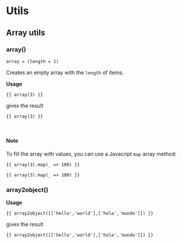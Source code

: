 # Utils

## Array utils

### array()

`array = (length = 1)`

Creates an empty array with the `length` of items.

**Usage**

```
{{ array(3) }}
```

gives the result

`{{ array(3) }}`

<br />

#### Note

To fill the array with values, you can use a Javacript `map` array method:

```
{{ array(3).map(_ => 100) }}
```

`{{ array(3).map(_ => 100) }}`

### array2object()

**Usage**

```
{{ array2object([['hello','world'],['hola','mundo']]) }}
```

gives the result

`{{ array2object([['hello','world'],['hola','mundo']]) }}`

